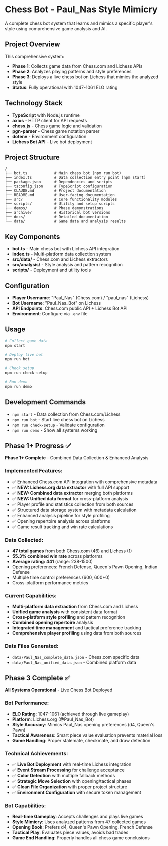 # Chess Bot - Paul_Nas Style Mimicry

A complete chess bot system that learns and mimics a specific player's style using comprehensive game analysis and AI.

## Project Overview

This comprehensive system:
- **Phase 1**: Collects game data from Chess.com and Lichess APIs
- **Phase 2**: Analyzes playing patterns and style preferences
- **Phase 3**: Deploys a live chess bot on Lichess that mimics the analyzed style
- **Status**: Fully operational with 1047-1061 ELO rating

## Technology Stack

- **TypeScript** with Node.js runtime
- **axios** - HTTP client for API requests  
- **chess.js** - Chess game logic and validation
- **pgn-parser** - Chess game notation parser
- **dotenv** - Environment configuration
- **Lichess Bot API** - Live bot deployment

## Project Structure

```
/
├── bot.ts            # Main chess bot (npm run bot)
├── index.ts          # Data collection entry point (npm start)
├── package.json      # Dependencies and scripts
├── tsconfig.json     # TypeScript configuration
├── CLAUDE.md         # Project documentation
├── README.md         # User-facing documentation
├── src/              # Core functionality modules
├── scripts/          # Utility and setup scripts
├── demos/            # Phase demonstrations
├── archive/          # Historical bot versions
├── docs/             # Detailed documentation
└── data/             # Game data and analysis results
```

## Key Components

- **bot.ts** - Main chess bot with Lichess API integration
- **index.ts** - Multi-platform data collection system
- **src/data/** - Chess.com and Lichess extractors
- **src/analysis/** - Style analysis and pattern recognition
- **scripts/** - Deployment and utility tools

## Configuration

- **Player Username**: "Paul_Nas" (Chess.com) / "paul_nas" (Lichess)
- **Bot Username**: "Paul_Nas_Bot" on Lichess
- **API Endpoints**: Chess.com public API + Lichess Bot API
- **Environment**: Configure via `.env` file

## Usage

```bash
# Collect game data
npm start

# Deploy live bot
npm run bot

# Check setup
npm run check-setup

# Run demo
npm run demo
```

## Development Commands

- `npm start` - Data collection from Chess.com/Lichess
- `npm run bot` - Start live chess bot on Lichess
- `npm run check-setup` - Validate configuration
- `npm run demo` - Show all systems working

## Phase 1+ Progress ✅

**Phase 1+ Complete** - Combined Data Collection & Enhanced Analysis

### Implemented Features:
- ✅ Enhanced Chess.com API integration with comprehensive metadata
- ✅ **NEW: Lichess.org data extractor** with full API support
- ✅ **NEW: Combined data extractor** merging both platforms
- ✅ **NEW: Unified data format** for cross-platform analysis
- ✅ Player profile and statistics collection from both sources
- ✅ Structured data storage system with metadata calculation
- ✅ Enhanced analysis pipeline for style profiling
- ✅ Opening repertoire analysis across platforms
- ✅ Game result tracking and win rate calculations

### Data Collected:
- **47 total games** from both Chess.com (46) and Lichess (1)
- **55.3% combined win rate** across platforms
- **Average rating: 441** (range: 238-1500)
- Opening preferences: French Defense, Queen's Pawn Opening, Indian Defense
- Multiple time control preferences (600, 600+0)
- Cross-platform performance metrics

### Current Capabilities:
- **Multi-platform data extraction** from Chess.com and Lichess
- **Unified game analysis** with consistent data format
- **Cross-platform style profiling** and pattern recognition
- **Combined opening repertoire** analysis
- **Integrated time management** and tactical preference tracking
- **Comprehensive player profiling** using data from both sources

### Data Files Generated:
- `data/Paul_Nas_complete_data.json` - Chess.com specific data
- `data/Paul_Nas_unified_data.json` - Combined platform data

## Phase 3 Complete ✅

**All Systems Operational** - Live Chess Bot Deployed

### Bot Performance:
- **ELO Rating**: 1047-1061 (achieved through live gameplay)
- **Platform**: Lichess.org (@Paul_Nas_Bot)
- **Style Accuracy**: Mimics Paul_Nas opening preferences (d4, Queen's Pawn)
- **Tactical Awareness**: Smart piece value evaluation prevents material loss
- **Game Handling**: Proper stalemate, checkmate, and draw detection

### Technical Achievements:
- ✅ **Live Bot Deployment** with real-time Lichess integration
- ✅ **Event Stream Processing** for challenge acceptance
- ✅ **Color Detection** with multiple fallback methods
- ✅ **Strategic Move Selection** with opening/tactical phases
- ✅ **Clean File Organization** with proper project structure
- ✅ **Environment Configuration** with secure token management

### Bot Capabilities:
- **Real-time Gameplay**: Accepts challenges and plays live games
- **Style Mimicry**: Uses analyzed patterns from 47 collected games
- **Opening Book**: Prefers d4, Queen's Pawn Opening, French Defense
- **Tactical Play**: Evaluates piece values, avoids bad trades
- **Game End Handling**: Properly handles all chess game conclusions